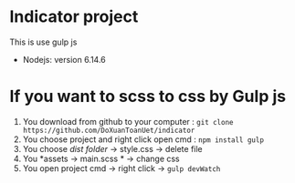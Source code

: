 # Indicator project 

This is use gulp js

* Nodejs: version 6.14.6

# If you want to scss to css by Gulp js

1. You download from github to your computer : `git clone https://github.com/DoXuanToanUet/indicator`
2. You choose project and right click open cmd : `npm install gulp`
3. You choose *dist folder* -> style.css -> delete file
4. You *assets -> main.scss * -> change css
5. You open project cmd -> right click -> `gulp devWatch`





